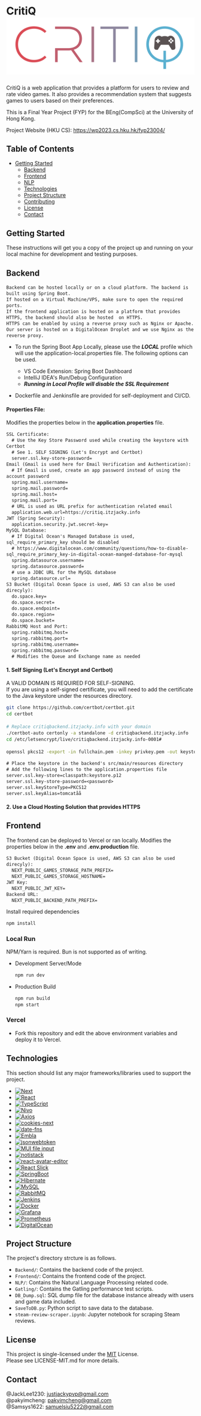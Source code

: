 # CritiQ ![LOGO](./logo_v2.png)

CritiQ is a web application that provides a platform for users to review and rate video games. It also provides a recommendation system that suggests games to users based on their preferences.

This is a Final Year Project (FYP) for the BEng(CompSci) at the University of Hong Kong.

Project Website (HKU CS): https://wp2023.cs.hku.hk/fyp23004/

## Table of Contents

- [Getting Started](#getting-started)
  - [Backend](#backend)
  - [Frontend](#frontend)
  - [NLP](NLP/README.md)
  - [Technologies](#technologies)
  - [Project Structure](#project-structure)
  - [Contributing](#contributing)
  - [License](#license)
  - [Contact](#contact)

## Getting Started

These instructions will get you a copy of the project up and running on your local machine for development and testing purposes.

## Backend

    Backend can be hosted locally or on a cloud platform. The backend is built using Spring Boot.
    If hosted on a Virtual Machine/VPS, make sure to open the required ports.
    If the frontend application is hosted on a platform that provides HTTPS, the backend should also be hosted  on HTTPS.
    HTTPS can be enabled by using a reverse proxy such as Nginx or Apache.
    Our server is hosted on a DigitalOcean Droplet and we use Nginx as the reverse proxy.

- To run the Spring Boot App Locally, please use the _**LOCAL**_ profile which will use the application-local.properties file. The following options can be used.

  - VS Code Extension: Spring Boot Dashboard
  - IntelliJ IDEA's Run/Debug Configuration

  * _**Running in Local Profile will disable the SSL Requirement**_

- Dockerfile and Jenkinsfile are provided for self-deployment and CI/CD.

#### Properties File:

Modifies the properties below in the **application.properties** file.

```properties
SSL Certificate:
  # Use the Key Store Password used while creating the keystore with Certbot
  # See 1. SELF SIGNING (Let's Encrypt and Certbot)
  server.ssl.key-store-password=
Email (Gmail is used here for Email Verification and Authentication):
  # If Gmail is used, create an app password instead of using the account password
  spring.mail.username=
  spring.mail.password=
  spring.mail.host=
  spring.mail.port=
  # URL is used as URL prefix for authentication related email
  application.web.url=https://critiq.itzjacky.info
JWT (Spring Security):
  application.security.jwt.secret-key=
MySQL Database:
  # If Digital Ocean's Managed Database is used, sql_require_primary_key should be disabled
  # https://www.digitalocean.com/community/questions/how-to-disable-sql_require_primary_key-in-digital-ocean-manged-database-for-mysql
  spring.datasource.username=
  spring.datasource.password=
  # use a JDBC URL for the MySQL database
  spring.datasource.url=
S3 Bucket (Digital Ocean Space is used, AWS S3 can also be used direcyly):
  do.space.key=
  do.space.secret=
  do.space.endpoint=
  do.space.region=
  do.space.bucket=
RabbitMQ Host and Port:
  spring.rabbitmq.host=
  spring.rabbitmq.port=
  spring.rabbitmq.username=
  spring.rabbitmq.password=
  # Modifies the Queue and Exchange name as needed
```

#### 1. Self Signing (Let's Encrypt and Certbot)

A VALID DOMAIN IS REQUIRED FOR SELF-SIGNING. </br>
If you are using a self-signed certificate, you will need to add the certificate to the Java keystore under the resources directory.

```bash
git clone https://github.com/certbot/certbot.git
cd certbot

# Replace critiqbackend.itzjacky.info with your domain
./certbot-auto certonly -a standalone -d critiqbackend.itzjacky.info
cd /etc/letsencrypt/live/critiqbackend.itzjacky.info-0001#

openssl pkcs12 -export -in fullchain.pem -inkey privkey.pem -out keystore.p12 -name tomcat -CAfile chain.pem -caname root
```

<!-- properties file part -->

```properties
# Place the keystore in the backend's src/main/resources directory
# Add the following lines to the application.properties file
server.ssl.key-store=classpath:keystore.p12
server.ssl.key-store-password=<password>
server.ssl.keyStoreType=PKCS12
server.ssl.keyAlias=tomcatåå
```

#### 2. Use a Cloud Hosting Solution that provides HTTPS

## Frontend

The frontend can be deployed to Vercel or ran locally.
Modifies the properties below in the **.env** and **.env.production** file.

```properties
S3 Bucket (Digital Ocean Space is used, AWS S3 can also be used direcyly):
  NEXT_PUBLIC_GAMES_STORAGE_PATH_PREFIX=
  NEXT_PUBLIC_GAMES_STORAGE_HOSTNAME=
JWT Key:
  NEXT_PUBLIC_JWT_KEY=
Backend URL:
  NEXT_PUBLIC_BACKEND_PATH_PREFIX=
```

Install required dependencies

```bash
npm install
```

### Local Run

NPM/Yarn is required. Bun is not supported as of writing.</br>

- Development Server/Mode

  ```bash
  npm run dev
  ```

- Production Build

  ```bash
  npm run build
  npm start
  ```

### Vercel

- Fork this repository and edit the above environment variables and deploy it to Vercel.

## Technologies

This section should list any major frameworks/libraries used to support the project.

- [![Next][Next.js]][Next-url]
- [![React][React.js]][React-url]
- [![TypeScript][TypeScript]][TypeScript-url]
- [![Nivo][Nivo]][Nivo-url]
- [![Axios][Axios]][Axios-url]
- [![cookies-next][cookies-next]][cookies-next-url]
- [![date-fns][date-fns]][date-fns-url]
- [![Embla][Embla]][Embla-url]
- [![jsonwebtoken][jsonwebtoken]][jsonwebtoken-url]
- [![MUI file input][MUI file input]][MUI file input-url]
- [![notistack][notistack]][notistack-url]
- [![react-avatar-editor][react-avatar-editor]][react-avatar-editor-url]
- [![React Slick][React Slick]][React Slick-url]
- [![SpringBoot][SpringBoot]][SpringBoot-url]
- [![Hibernate][Hibernate]](Hibernate-url)
- [![MySQL][MySQL]](MySQL-url)
- [![RabbitMQ][RabbitMQ]](RabbitMQ-url)
- [![Jenkins][Jenkins]](Jenkins-url)
- [![Docker][Docker]](Docker-url)
- [![Grafana][Grafana]](Grafana-url)
- [![Prometheus][Prometheus]](Prometheus-url)
- [![DigitalOcean][DigitalOcean]](DigitalOcean-url)

## Project Structure

The project's directory strcture is as follows.

- `Backend/`: Contains the backend code of the project.
- `Frontend/`: Contains the frontend code of the project.
- `NLP/`: Contains the Natural Language Processing related code.
- `Gatling/`: Contains the Gatling performance test scripts.
- `DB_Dump.sql`: SQL dump file for the database instance already with users and game data included.
- `SaveToDB.py`: Python script to save data to the database.
- `steam-review-scraper.ipynb`: Jupyter notebook for scraping Steam reviews.

## License

This project is single-licensed under the [MIT](https://pitt.libguides.com/openlicensing/MIT) License.  
Please see LICENSE-MIT.md for more details.

## Contact

@JackLee1230: justjackypvp@gmail.com  
@pakyimcheng: pakyimcheng@gmail.com  
@Samsys1622: samuelsiu5222@gmail.com

[Next.js]: https://img.shields.io/badge/next.js-000000?style=for-the-badge&logo=nextdotjs&logoColor=white
[Next-url]: https://nextjs.org/
[React.js]: https://img.shields.io/badge/React-20232A?style=for-the-badge&logo=react&logoColor=61DAFB
[React-url]: https://reactjs.org/
[TypeScript]: https://img.shields.io/badge/typescript-%23007ACC.svg?style=for-the-badge&logo=typescript&logoColor=white
[TypeScript-url]: https://www.typescriptlang.org/
[Nivo]: https://img.shields.io/badge/nivo-v0.80.0-red?style=for-the-badge
[Nivo-url]: https://nivo.rocks/
[Axios]: https://img.shields.io/badge/axios-v1.5.1-red?style=for-the-badge&logo=axios
[Axios-url]: https://github.com/axios/axios?tab=readme-ov-file
[cookies-next]: https://img.shields.io/badge/cookies--next-v4.0.0-red?style=for-the-badge
[cookies-next-url]: https://www.npmjs.com/package/cookies-next
[date-fns]: https://img.shields.io/badge/date--fns-v2.30.0-red?style=for-the-badge&logo=date-fns
[date-fns-url]: https://date-fns.org/
[Embla]: https://img.shields.io/badge/embla-v8.0.0--rc17-red?style=for-the-badge
[Embla-url]: https://www.embla-carousel.com/
[jsonwebtoken]: https://img.shields.io/badge/jsonwebtoken-v8.5.1-red?style=for-the-badge
[jsonwebtoken-url]: https://www.npmjs.com/package/jsonwebtoken/
[MUI file input]: https://img.shields.io/badge/MUI%20file%20input-v4.0.3-red?style=for-the-badge
[MUI file input-url]: https://www.npmjs.com/package/jsonwebtoken/
[notistack]: https://img.shields.io/badge/notistack-v3.0.1-red?style=for-the-badge
[notistack-url]: https://notistack.com/
[react-avatar-editor]: https://img.shields.io/badge/react--avatar--editor-v13.0.1-red?style=for-the-badge
[react-avatar-editor-url]: https://www.npmjs.com/package/react-avatar-editor
[React Slick]: https://img.shields.io/badge/React%20Slick-v1.8.1-red?style=for-the-badge
[React Slick-url]: https://react-slick.neostack.com/
[SpringBoot-url]: https://spring.io/projects/spring-boot
[SpringBoot]: https://img.shields.io/badge/SpringBoot-6DB33F?style=flat-square&logo=Spring&logoColor=white
[MySQL]: https://img.shields.io/badge/mysql-4479A1.svg?style=for-the-badge&logo=mysql&logoColor=white
[MySQL-url]: https://www.mysql.com/
[RabbitMQ]: https://img.shields.io/badge/RabbitMQ-FF6600?style=for-the-badge&logo=rabbitmq&logoColor=white
[RabbitMQ-url]: https://www.rabbitmq.com/
[Jenkins]: https://img.shields.io/badge/jenkins-%232C5263.svg?style=for-the-badge&logo=jenkins&logoColor=white
[Jenkins-url]: https://www.jenkins.io/
[Docker]: https://img.shields.io/badge/docker-%230db7ed.svg?style=for-the-badge&logo=docker&logoColor=white
[Docker-url]: https://www.docker.com/
[Grafana]: https://img.shields.io/badge/Grafana-F46800?style=for-the-badge&logo=Grafana&logoColor=white
[Grafana-url]: https://grafana.com/
[Prometheus]: https://img.shields.io/badge/Prometheus-000000?style=for-the-badge&logo=Prometheus&logoColor=white
[Prometheus-url]: https://prometheus.io/
[DigitalOcean]: https://img.shields.io/badge/DigitalOcean-0080FF?style=for-the-badge&logo=DigitalOcean&logoColor=white
[DigitalOcean-url]: https://www.digitalocean.com/
[Hibernate]: https://img.shields.io/badge/Hibernate-59666C?style=for-the-badge&logo=Hibernate&logoColor=white
[Hibernate-url]: https://hibernate.org/

